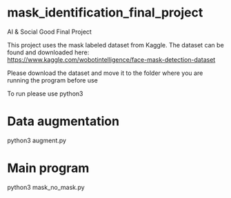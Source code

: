 # mask_identification_final_project
 AI & Social Good Final Project

This project uses the mask labeled dataset from Kaggle. The dataset can be found and downloaded here: https://www.kaggle.com/wobotintelligence/face-mask-detection-dataset 

Please download the dataset and move it to the folder where you are running the program before use

 To run please use python3

# Data augmentation
python3 augment.py

# Main program
 python3 mask_no_mask.py
